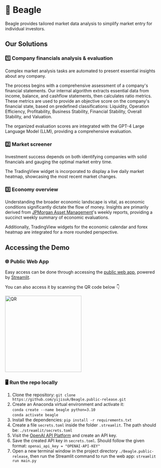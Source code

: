 # 🐶 Beagle
Beagle provides tailored market data analysis to simplify market entry for individual investors.

## Our Solutions
### 1️⃣ Company financials analysis & evaluation

Complex market analysis tasks are automated to present essential insights about any company.

The process begins with a comprehensive assessment of a company's financial statements. Our internal algorithm extracts essential data from income, balance, and cashflow statements, then calculates ratio metrics. These metrics are used to provide an objective score on the company's financial state, based on predefined classifications: Liquidity, Operation Efficiency, Profitability, Business Stability, Financial Stability, Overall Stability, and Valuation.

The organized evaluation scores are integrated with the GPT-4 Large Language Model (LLM), providing a comprehensive evaluation.

### 2️⃣ Market screener

Investment success depends on both identifying companies with solid financials and gauging the optimal market entry time. 

The TradingView widget is incorporated to display a live daily market heatmap, showcasing the most recent market changes.
  
### 3️⃣ Economy overview

Understanding the broader economic landscape is vital, as economic conditions significantly dictate the flow of money. Insights are primarily derived from [JPMorgan Asset Management](https://am.jpmorgan.com/us/en/asset-management/adv/insights/market-insights/market-updates/economic-update/)'s weekly reports, providing a succinct weekly summary of economic evaluations. 

Additionally, TradingView widgets for the economic calendar and forex heatmap are integrated for a more rounded perspective.

## Accessing the Demo
### 🌐 Public Web App

Easy access can be done through accessing the [public web app](https://beagle.streamlit.app/), powered by [Streamlit](https://streamlit.io/). 

You can also access it by scanning the QR code below 👇

<img src="https://github.com/yijisuk/Beagle.public-release/assets/63234184/67f11983-b4e7-4284-ac5b-b8dde2d0fe6d" alt="QR" width="250" height="250"/>

### 🖥️ Run the repo locally
1. Clone the repository: ```git clone https://github.com/yijisuk/Beagle.public-release.git```
2. Create an Anaconda virtual environment and activate it: <br>```conda create --name beagle python=3.10``` <br>```conda activate beagle```
3. Install the dependencies: ```pip install -r requirements.txt```
4. Create a file ```secrets.toml``` inside the folder ```.streamlit```. The path should be: ```./streamlit/secrets.toml```
5. Visit the [OpenAI API Platform](https://platform.openai.com/) and create an API key.
6. Save the created API key in ```secrets.toml```. Should follow the given format: ```openai_api_key = "OPENAI-API-KEY"```
7. Open a new terminal window in the project directory ```./Beagle.public-release```, then run the Streamlit command to run the web app: ```streamlit run main.py```
